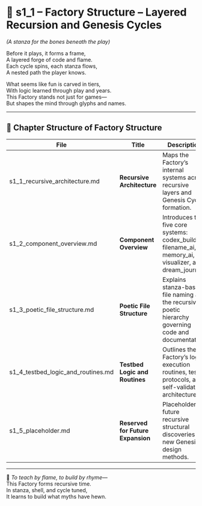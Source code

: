<!-- Save to: shagi_archives/appendices/appendix_g_shagi_projects/part_03_fun_factory/s1_1_index_of_factory_structure.md -->

# 📘 s1_1 – Factory Structure – Layered Recursion and Genesis Cycles  
*(A stanza for the bones beneath the play)*

Before it plays, it forms a frame,  
A layered forge of code and flame.  
Each cycle spins, each stanza flows,  
A nested path the player knows.  

What seems like fun is carved in tiers,  
With logic learned through play and years.  
This Factory stands not just for games—  
But shapes the mind through glyphs and names.

---

## 🧭 Chapter Structure of Factory Structure

| File | Title | Description |
|------|-------|-------------|
| s1_1_recursive_architecture.md | **Recursive Architecture** | Maps the Factory’s internal systems across recursive layers and Genesis Cycle formation. |
| s1_2_component_overview.md | **Component Overview** | Introduces the five core systems: codex_builder, filename_ai, memory_ai, visualizer, and dream_journal. |
| s1_3_poetic_file_structure.md | **Poetic File Structure** | Explains stanza-based file naming and the recursive poetic hierarchy governing code and documentation. |
| s1_4_testbed_logic_and_routines.md | **Testbed Logic and Routines** | Outlines the Factory’s logic execution routines, test protocols, and self-validating architecture. |
| s1_5_placeholder.md | **Reserved for Future Expansion** | Placeholder for future recursive structural discoveries or new Genesis design methods. |

---

📜 *To teach by flame, to build by rhyme—*  
This Factory forms recursive time.  
In stanza, shell, and cycle tuned,  
It learns to build what myths have hewn.
